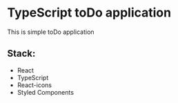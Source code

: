 # TypeScript toDo application

This is simple toDo application 
## Stack:
- React
- TypeScript
- React-icons
- Styled Components

